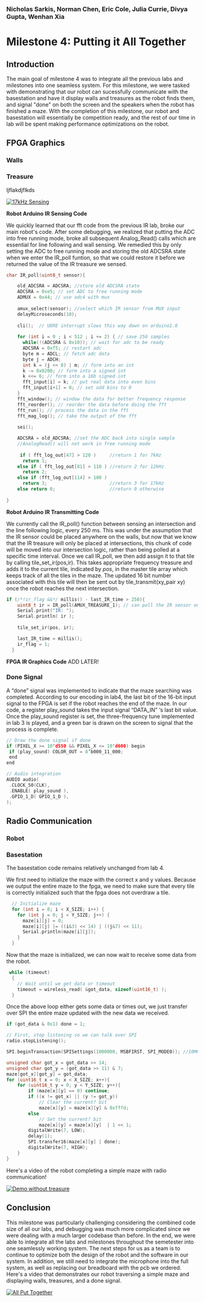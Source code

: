 ### Nicholas Sarkis, Norman Chen, Eric Cole, Julia Currie, Divya Gupta, Wenhan Xia
# Milestone 4: Putting it All Together

## Introduction

The main goal of milestone 4 was to integrate all the previous labs and milestones into one seamless system. For this milestone, we were tasked with demonstrating that our robot can sucessfully communicate with the basestation and have it display walls and treasures as the robot finds them, and signal "done" on both the screen and the speakers when the robot has finished a maze. With the completion of this milestone, our robot and basestation will essentially be competition ready, and the rest of our time in lab will be spent making performance optimizations on the robot.

## FPGA Graphics
### Walls
### Treasure

ljflakdjflkds

[![17kHz Sensing](https://img.youtube.com/vi/EHfJIytHCts/0.jpg)](https://youtu.be/EHfJIytHCts)

**Robot Arduino IR Sensing Code**

We quickly learned that our fft code from the previous IR lab, broke our main robot's code. After some debugging, we realized that putting the ADC into free running mode, broke all subsequent Analog_Read() calls which are essential for line following and wall sensing. We remedied this by only setting the ADC to free running mode and storing the old ADCSRA state when we enter the IR\_poll funtion, so that we could restore it before we returned the value of the IR treasure we sensed. 

``` cpp
char IR_poll(uint8_t sensor){

    old_ADCSRA = ADCSRA; //store old ADCSRA state 
    ADCSRA = 0xe5; // set ADC to free running mode
    ADMUX = 0x44; // use adc4 with mux
  
    amux_select(sensor); //select which IR sensor from MUX input
    delayMicroseconds(10);
    
    cli();  // UDRE interrupt slows this way down on arduino1.0
    
    for (int i = 0 ; i < 512 ; i += 2) { // save 256 samples
      while(!(ADCSRA & 0x10)); // wait for adc to be ready
      ADCSRA = 0xf5; // restart adc
      byte m = ADCL; // fetch adc data
      byte j = ADCH;
      int k = (j << 8) | m; // form into an int
      k -= 0x0200; // form into a signed int
      k <<= 6; // form into a 16b signed int
      fft_input[i] = k; // put real data into even bins
      fft_input[i+1] = 0; // set odd bins to 0
    }
    fft_window(); // window the data for better frequency response
    fft_reorder(); // reorder the data before doing the fft
    fft_run(); // process the data in the fft
    fft_mag_log(); // take the output of the fft
    
    sei();

    ADCSRA = old_ADCSRA; //set the ADC back into single sample
    //AnalogRead() will not work in free running mode
    
     if ( fft_log_out[47] > 120 )     //return 1 for 7kHz 
      return 1;
    else if ( fft_log_out[81] > 110 ) //return 2 for 12kHz 
      return 2;
    else if (fft_log_out[114] > 100 )
      return 3;                       //return 3 for 17kHz
    else return 0;                    //return 0 otherwise
  
}
```
**Robot Arduino IR Transmitting Code**

We currently call the IR\_poll() function between sensing an intersection and the line following logic, every 250 ms. This was under the assumption that the IR sensor could be placed anywhere on the walls, but now that we know that the IR treasure will only be placed at intersections, this chunk of code will be moved into our intersection logic, rather than being polled at a specific time interval. Once we call IR\_poll, we then add assign it to that tile by calling tile\_set\_ir(pos,ir). This takes appropriate frequency treasure and adds it to the current tile, indicated by _pos_,  in the master tile array which keeps track of all the tiles in the maze. The updated 16 bit number associated with this tile will then be sent out by tile\_transmit(xy_pair xy) once the robot reaches the next intersection.

```cpp
if (/*!ir_flag &&*/ millis() - last_IR_time > 250){
    uint8_t ir = IR_poll(AMUX_TREASURE_1); // can poll the IR sensor on either side of the robot
    Serial.print("IR: ");
    Serial.println( ir );
    
    tile_set_ir(pos, ir);

    last_IR_time = millis();
    ir_flag = 1;
  }
```

**FPGA IR Graphics Code**
ADD LATER!

### Done Signal
A “done” signal was implemented to indicate that the maze searching was completed. According to our encoding in lab4, the last bit of the 16-bit input signal to the FPGA is set if the robot reaches the end of the maze. In our code, a register play_sound takes the input signal “DATA_IN” ‘s last bit value. Once the play_sound register is set, the three-frequency tune implemented in lab 3 is played, and a green bar is drawn on the screen to signal that the process is complete.

```cpp
// Draw the done signal if done
if (PIXEL_X >= 10'd550 && PIXEL_X <= 10'd600) begin
 if (play_sound) COLOR_OUT = 8’b000_11_000;
 end
end 

// Audio integration
AUDIO audio(
 .CLOCK_50(CLK),
 .ENABLE( play_sound ),
 .GPIO_1_D( GPIO_1_D ),
);
```

## Radio Communication
### Robot
### Basestation
The basestation code remains relatively unchanged from lab 4. 

We first need to initialize the maze with the correct x and y values. Because we output the entire maze to the fpga, we need to make sure that every tile is correctly initialized such that the fpga does not overdraw a tile. 
```cpp
  // Initialize maze
  for (int i = 0; i < X_SIZE; i++) {
    for (int j = 0; j < Y_SIZE; j++) {
      maze[i][j] = 0;
      maze[i][j] |= ((i&3) << 14) | ((j&7) << 11);
      Serial.println(maze[i][j]);
    }
  }
```
Now that the maze is initialized, we can now wait to receive some data from the robot. 
```cpp
 while (timeout)
  {
    // Wait until we get data or timeout
    timeout = wireless_read( &got_data, sizeof(uint16_t) );
  } 
```
Once the above loop either gets some data or times out, we just transfer over SPI the entire maze updated with the new data we received. 
```cpp
if (got_data & 0x1) done = 1;

// First, stop listening so we can talk over SPI
radio.stopListening();

SPI.beginTransaction(SPISettings(1000000, MSBFIRST, SPI_MODE0)); //10MHz

unsigned char got_x = got_data >> 14;
unsigned char got_y = (got_data >> 11) & 7;
maze[got_x][got_y] = got_data;
for (uint16_t x = 0; x < X_SIZE; x++){
    for (uint16_t y = 0; y < Y_SIZE; y++){
        if (maze[x][y] == 0) continue;
        if ((x != got_x) || (y != got_y))  
            // Clear the current? bit
            maze[x][y] = maze[x][y] & 0xfffd;
        else
            // Set the current? bit    
            maze[x][y] = maze[x][y]  | 1 << 1;
        digitalWrite(7, LOW);
        delay(1);
        SPI.transfer16(maze[x][y] | done);
        digitalWrite(7, HIGH);
    }
}
```

Here's a video of the robot completing a simple maze with radio communication! 

[![Demo without treasure](https://img.youtube.com/vi/AXLjUVhm9pc/0.jpg)](https://youtu.be/AXLjUVhm9pc)


## Conclusion

This milestone was particularly challenging considering the combined code size of all our labs, and debugging was much more complicated since we were dealing with a much larger codebase than before. In the end, we were able to integrate all the labs and milestones throughout the semetester into one seamlessly working system. The next steps for us as a team is to continue to optimize both the design of the robot and the software in our system. In addition, we still need to integrate the microphone into the full system, as well as replacing our breadboard with the pcb we ordered. Here's a video that demonstrates our robot traversing a simple maze and displaying walls, treasures, and a done signal.

[![All Put Together](https://img.youtube.com/vi/tG9IEcegNAo/0.jpg)](https://youtu.be/tG9IEcegNAo)
